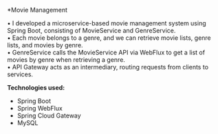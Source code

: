 *Movie Management

• I developed a microservice-based movie management system using Spring Boot, consisting of MovieService and GenreService.  
• Each movie belongs to a genre, and we can retrieve movie lists, genre lists, and movies by genre.  
• GenreService calls the MovieService API via WebFlux to get a list of movies by genre when retrieving a genre.  
• API Gateway acts as an intermediary, routing requests from clients to services.  

**Technologies used:**  
- Spring Boot  
- Spring WebFlux  
- Spring Cloud Gateway  
- MySQL  
